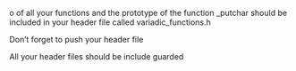 o of all your functions and the prototype of the function _putchar should be included in your header file called variadic_functions.h

Don’t forget to push your header file

All your header files should be include guarded
